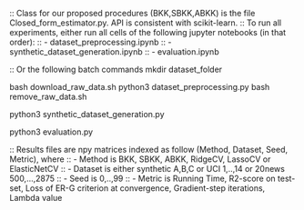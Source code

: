 :: Class for our proposed procedures (BKK,SBKK,ABKK) is the file Closed_form_estimator.py. API is consistent with scikit-learn.
:: To run all experiments, either run all cells of the following jupyter notebooks (in that order):
:: - dataset_preprocessing.ipynb
:: - synthetic_dataset_generation.ipynb
:: - evaluation.ipynb

:: Or the following batch commands
mkdir dataset_folder

bash download_raw_data.sh
python3 dataset_preprocessing.py
bash remove_raw_data.sh

python3 synthetic_dataset_generation.py

python3 evaluation.py

:: Results files are npy matrices indexed as follow (Method, Dataset, Seed, Metric), where
:: - Method is BKK, SBKK, ABKK, RidgeCV, LassoCV or ElasticNetCV
:: - Dataset is either synthetic A,B,C or UCI 1,..,14 or 20news 500,...,2875
:: - Seed is 0,..,99
:: - Metric is Running Time, R2-score on test-set, Loss of ER-G criterion at convergence, Gradient-step iterations, Lambda value


